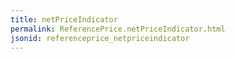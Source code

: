 ```yaml
---
title: netPriceIndicator
permalink: ReferencePrice.netPriceIndicator.html
jsonid: referenceprice_netpriceindicator
---
```

